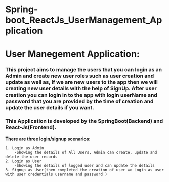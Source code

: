 # Spring-boot_ReactJs_UserManagement_Application
# User Manegement Application: 
### This project aims to manage the users that you can login as an Admin and create new user roles such as user creation and update as well as, If we are new users to the app then we will creating new user details with the help of SignUp. After user creation you can login in to the app with login userName and password that you are provided by the time of creation and update the user details if you want.
### This Application is developed by the SpringBoot(Backend) and React-Js(Frontend).


**There are three login/signup scenarios:**

    1. Login as Admin
        -Showing the details of All Users, Admin can create, update and delete the user records
    2. Login as User
        -Showing the details of logged user and can update the details
    3. Signup as User(then completed the creation of user => Login as user with user credentials username and password )


